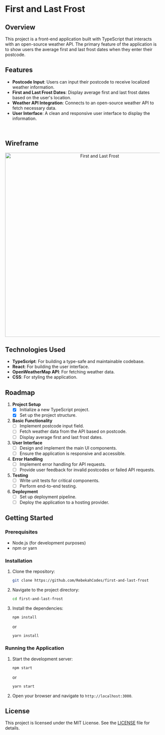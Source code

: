 # First and Last Frost

## Overview
This project is a front-end application built with TypeScript that interacts with an open-source weather API. The primary feature of the application is to show users the average first and last frost dates when they enter their postcode.

## Features
- **Postcode Input**: Users can input their postcode to receive localized weather information.
- **First and Last Frost Dates**: Display average first and last frost dates based on the user's location.
- **Weather API Integration**: Connects to an open-source weather API to fetch necessary data.
- **User Interface**: A clean and responsive user interface to display the information.
<br/>

## Wireframe
  <p align="center">
  <img src="https://github.com/RebekahCodes/first-and-last-frost/assets/156112643/9db73c27-3a94-496c-a9e6-79b166084029" alt="First and Last Frost" width="600">
</p>

## Technologies Used
- **TypeScript**: For building a type-safe and maintainable codebase.
- **React**: For building the user interface.
- **OpenWeatherMap API**: For fetching weather data.
- **CSS**: For styling the application.


## Roadmap
1. **Project Setup**
    - [x] Initialize a new TypeScript project.
    - [x] Set up the project structure.
2. **Basic Functionality**
    - [ ] Implement postcode input field.
    - [ ] Fetch weather data from the API based on postcode.
    - [ ] Display average first and last frost dates.
3. **User Interface**
    - [ ] Design and implement the main UI components.
    - [ ] Ensure the application is responsive and accessible.
4. **Error Handling**
    - [ ] Implement error handling for API requests.
    - [ ] Provide user feedback for invalid postcodes or failed API requests.
5. **Testing**
    - [ ] Write unit tests for critical components.
    - [ ] Perform end-to-end testing.
6. **Deployment**
    - [ ] Set up deployment pipeline.
    - [ ] Deploy the application to a hosting provider.

## Getting Started
### Prerequisites
- Node.js (for development purposes)
- npm or yarn

### Installation
1. Clone the repository:
    ```sh
    git clone https://github.com/RebekahCodes/first-and-last-frost
    ```
2. Navigate to the project directory:
    ```sh
    cd first-and-last-frost
    ```
3. Install the dependencies:
    ```sh
    npm install
    ```
    or
    ```sh
    yarn install
    ```

### Running the Application
1. Start the development server:
    ```sh
    npm start
    ```
    or
    ```sh
    yarn start
    ```
2. Open your browser and navigate to `http://localhost:3000`.


## License
This project is licensed under the MIT License. See the [LICENSE](LICENSE) file for details.
